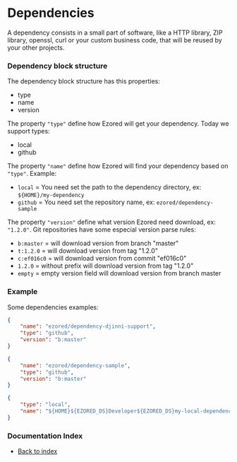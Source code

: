 # Dependencies

A dependency consists in a small part of software, like a HTTP library, ZIP library, openssl, curl or your custom business code, that will be reused by your other projects.  

### Dependency block structure

The dependency block structure has this properties:  
- type
- name
- version

The property `"type"` define how Ezored will get your dependency. Today we support types:
- local  
- github  

The property `"name"` define how Ezored will find your dependency based on `"type"`. Example:  
- `local` = You need set the path to the dependency directory, ex: `${HOME}/my-dependency`  
- `github` = You need set the repository name, ex: `ezored/dependency-sample` 

The property `"version"` define what version Ezored need download, ex: `"1.2.0"`. Git repositories have some especial version parse rules:
- `b:master` = will download version from branch "master" 
- `t:1.2.0` = will download version from tag "1.2.0" 
- `c:ef016c0` = will download version from commit "ef016c0" 
- `1.2.0` = without prefix will download version from tag "1.2.0" 
- `empty` = empty version field will download version from branch master 

### Example

Some dependencies examples:

```json
{
    "name": "ezored/dependency-djinni-support",
    "type": "github",
    "version": "b:master"
}
```

```json
{
    "name": "ezored/dependency-sample",
    "type": "github",
    "version": "b:master"
}
``` 

```json
{
    "type": "local",
    "name": "${HOME}${EZORED_DS}Developer${EZORED_DS}my-local-dependency"
}
``` 

### Documentation Index

- [Back to index](GET-STARTED.md)
